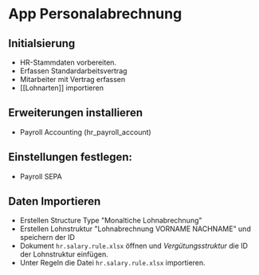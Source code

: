 # App Personalabrechnung
## Initialsierung
* HR-Stammdaten vorbereiten.
*  Erfassen Standardarbeitsvertrag
* Mitarbeiter mit Vertrag erfassen
* [[Lohnarten]] importieren

## Erweiterungen installieren
* Payroll Accounting (hr_payroll_account)

## Einstellungen festlegen:
*  Payroll SEPA

## Daten Importieren
* Erstellen Structure Type "Monaltiche Lohnabrechnung"
* Erstellen Lohnstruktur "Lohnabrechnung VORNAME NACHNAME" und speichern der ID
* Dokument `hr.salary.rule.xlsx` öffnen und *Vergütungsstruktur* die ID der Lohnstruktur einfügen.
* Unter Regeln die Datei `hr.salary.rule.xlsx` importieren.